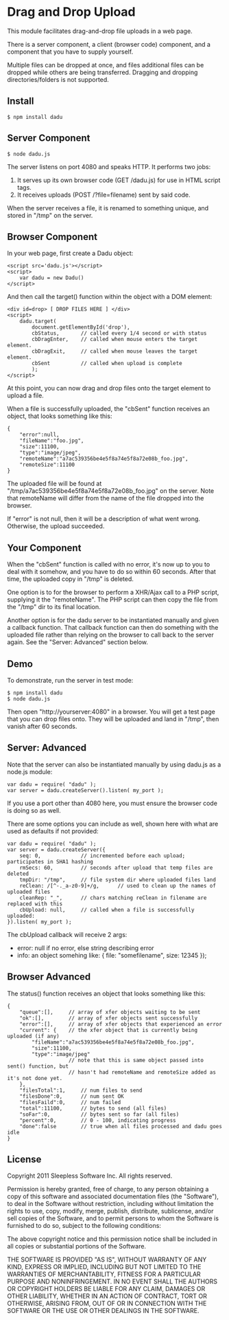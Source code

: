 
# Drag and Drop Upload 

This module facilitates drag-and-drop file uploads in a web page.

There is a server component, a client (browser code) component, and a component
that you have to supply yourself.

Multiple files can be dropped at once, and files additional files can be dropped
while others are being transferred.  Dragging and dropping directories/folders
is not supported.


## Install

	$ npm install dadu

## Server Component

	$ node dadu.js

The server listens on port 4080 and speaks HTTP.  It performs two jobs:

1. It serves up its own browser code (GET /dadu.js) for use in HTML script tags.
2. It receives uploads (POST /?file=filename) sent by said code.

When the server receives a file, it is renamed to something unique, and stored in
"/tmp" on the server.


## Browser Component

In your web page, first create a Dadu object:

	<script src='dadu.js'></script>
	<script>
		var dadu = new Dadu()
	</script>

And then call the target() function within the object with a DOM element:

	<div id=drop> [ DROP FILES HERE ] </div>
	<script>
		dadu.target(
			document.getElementById('drop'),
			cbStatus,		// called every 1/4 second or with status 
			cbDragEnter,	// called when mouse enters the target element.  
			cbDragExit,		// called when mouse leaves the target element.  
			cbSent			// called when upload is complete 
			);
	</script>

At this point, you can now drag and drop files onto the target element
to upload a file.

When a file is successfully uploaded, 
the "cbSent" function receives an object, that looks something like this:

	{
		"error":null,
		"fileName":"foo.jpg",
		"size":11100,
		"type":"image/jpeg",
		"remoteName":"a7ac539356be4e5f8a74e5f8a72e08b_foo.jpg",
		"remoteSize":11100
	}

The uploaded file will be found at
"/tmp/a7ac539356be4e5f8a74e5f8a72e08b_foo.jpg"
on the server.
Note that remoteName will differ from the name of the file dropped into the browser.

If "error" is not null, then it will be a description of what went wrong.
Otherwise, the upload succeeded.


## Your Component

When the "cbSent" function is called with no error, it's now up to you to deal with
it somehow, and you have to do so within 60 seconds. After that time, the uploaded
copy in "/tmp" is deleted.

One option is to for the browser to perform a XHR/Ajax call to a PHP script,
supplying it the "remoteName".  The PHP script can then copy the file from the
"/tmp" dir to its final location.

Another option is for the dadu server to be instantiated manually and given a callback
function.  That callback function can then do something with the uploaded file rather
than relying on the browser to call back to the server again.
See the "Server: Advanced" section below.



## Demo

To demonstrate, run the server in test mode:

	$ npm install dadu
	$ node dadu.js

Then open "http://yourserver:4080" in a browser.
You will get a test page that you can drop files onto.
They will be uploaded and land in "/tmp", then vanish after 60 seconds.


## Server: Advanced

Note that the server can also be instantiated manually by using dadu.js as a
node.js module:

	var dadu = require( "dadu" );
	var server = dadu.createServer().listen( my_port );

If you use a port other than 4080 here, you must ensure the browser code is doing so
as well.

There are some options you can include as well, shown here with what are used
as defaults if not provided:

	var dadu = require( "dadu" );
	var server = dadu.createServer({
		seq: 0,				// incremented before each upload; participates in SHA1 hashing
		rmSecs: 60,			// seconds after upload that temp files are deleted
		tmpDir: "/tmp",		// file system dir where uploaded files land
		reClean: /[^-._a-z0-9]+/g,		// used to clean up the names of uploaded files
		cleanRep: "_",		// chars matching reClean in filename are replaced with this
		cbUpload: null,		// called when a file is successfully uploaded:
	}).listen( my_port );


The cbUpload callback will receive 2 args:

- error: null if no error, else string describing error
- info: an object somehing like: { file: "somefilename", size: 12345 });


## Browser Advanced

The status() function receives an object that looks something like this:

	{
		"queue":[],		// array of xfer objects waiting to be sent
		"ok":[],		// array of xfer objects sent successfully
		"error":[],		// array of xfer objects that experienced an error
		"current": {	// the xfer object that is currently being uploaded (if any)
			"fileName":"a7ac539356be4e5f8a74e5f8a72e08b_foo.jpg",
			"size":11100,
			"type":"image/jpeg"
						// note that this is same object passed into sent() function, but
						// hasn't had remoteName and remoteSize added as it's not done yet.
		},
		"filesTotal":1,		// num files to send
		"filesDone":0,		// num sent OK
		"filesFaild":0,		// num failed
		"total":11100,		// bytes to send (all files)
		"soFar":0,			// bytes sent so far (all files)
		"percent":0,		// 0 - 100, indicating progress
		"done":false		// true when all files processed and dadu goes idle
	}




## License

Copyright 2011 Sleepless Software Inc. All rights reserved.

Permission is hereby granted, free of charge, to any person obtaining a copy
of this software and associated documentation files (the "Software"), to
deal in the Software without restriction, including without limitation the
rights to use, copy, modify, merge, publish, distribute, sublicense, and/or
sell copies of the Software, and to permit persons to whom the Software is
furnished to do so, subject to the following conditions:

The above copyright notice and this permission notice shall be included in
all copies or substantial portions of the Software.

THE SOFTWARE IS PROVIDED "AS IS", WITHOUT WARRANTY OF ANY KIND, EXPRESS OR
IMPLIED, INCLUDING BUT NOT LIMITED TO THE WARRANTIES OF MERCHANTABILITY,
FITNESS FOR A PARTICULAR PURPOSE AND NONINFRINGEMENT. IN NO EVENT SHALL THE
AUTHORS OR COPYRIGHT HOLDERS BE LIABLE FOR ANY CLAIM, DAMAGES OR OTHER
LIABILITY, WHETHER IN AN ACTION OF CONTRACT, TORT OR OTHERWISE, ARISING
FROM, OUT OF OR IN CONNECTION WITH THE SOFTWARE OR THE USE OR OTHER DEALINGS
IN THE SOFTWARE. 


